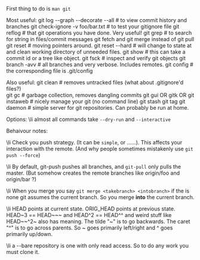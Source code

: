 First thing to do is `man git`

Most useful:
git log --graph --decorate --all    # to view commit history and branches
git check-ignore -v foo/bar.txt     # to test your gitignore file
git reflog                    # that git operations you have done. Very useful!
git grep                      # to search for string in files/commit messages
git fetch and git merge instead of git pull
git reset                     # moving pointers around.
git reset --hard <targetcommit>       # will change to state at <targetcommit> and clean working directory of unneeded files.
git show                      # this can take a commit id or a tree like object.
git fsck                      # inspect and verify git objects
git branch -avv               # all branches and very verbose. Includes remotes.
git config                    # the corresponding file is .git/config

Also useful:
git clean     # removes untracked files (what about .gitignore'd files?)    
git gc        # garbage collection, removes dangling commits
git gui OR gitk OR git instaweb       # nicely manage your git (no command line)
git stash
git tag
git daemon        # simple server for git repositories. Can probably be run at home.

Options:
\li almost all commands take `--dry-run` and `--interactive`



Behaivour notes:

\li Check you push strategy. (It can be `simple`, or ...<can not remember>...). 
    This affects your interaction with the remote. (And why people sometimes mistakenly use `git push --force`)

\li By default, git-push pushes all branches, and `git-pull` only pulls the master. 
    (But somehow creates the remote branches like origin/foo and origin/bar ?)

\li When you merge you say `git merge <takebranch> <intobranch>`  if the <intobranch> is none 
    git assumes the current branch. So you merge __into__ the current branch.
    
\li HEAD points at current state. ORIG_HEAD points at previous state.
    HEAD~3 == HEAD~~~ and HEAD^2 == HEAD^^ and weird stuff like HEAD~~^2~ also has meaning.
    The tilde "~" is to go backwards. The caret "^" is to go across parents. 
    So ~ goes primarily left/right and ^ goes primarily up/down.
    
\li a --bare repository is one with only read access. So to do any work you must clone it.
